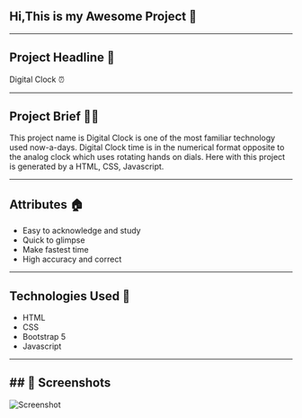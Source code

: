 ## Hi,This is my Awesome Project 🚀
---
## Project Headline 🌸
Digital Clock ⏰

---
## Project Brief ✍🏻
This project name is Digital Clock is one of the most familiar technology used now-a-days. Digital Clock time is in the numerical format opposite to the analog clock which uses rotating hands on dials.
Here with this project is generated by a HTML, CSS, Javascript.

---

## Attributes 🏠
- Easy to acknowledge and study
- Quick to glimpse
- Make fastest time
- High accuracy and correct

---

## Technologies Used 📌
- HTML 
- CSS
- Bootstrap 5
- Javascript
---
## ## 📸 Screenshots

![Screenshot](./Image/Screenshot.png)


